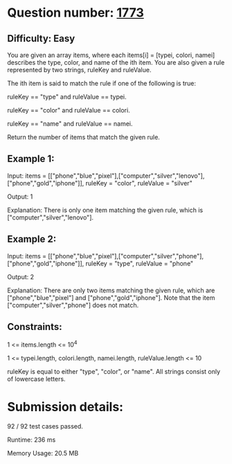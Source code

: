 # Question number: [1773](https://leetcode.com/problems/count-items-matching-a-rule/)

## Difficulty: Easy
You are given an array items, where each items[i] = [typei, colori, namei] describes the type, color, and name of the ith item. You are also given a rule represented by two strings, ruleKey and ruleValue.

The ith item is said to match the rule if one of the following is true:

ruleKey == "type" and ruleValue == typei.

ruleKey == "color" and ruleValue == colori.

ruleKey == "name" and ruleValue == namei.

Return the number of items that match the given rule.

## Example 1:

Input: items = [["phone","blue","pixel"],["computer","silver","lenovo"],["phone","gold","iphone"]], ruleKey = "color", ruleValue = "silver"

Output: 1

Explanation: There is only one item matching the given rule, which is ["computer","silver","lenovo"].

## Example 2:

Input: items = [["phone","blue","pixel"],["computer","silver","phone"],["phone","gold","iphone"]], ruleKey = "type", ruleValue = "phone"

Output: 2

Explanation: There are only two items matching the given rule, which are ["phone","blue","pixel"] and ["phone","gold","iphone"]. Note that the item ["computer","silver","phone"] does not match.


## Constraints:
1 <= items.length <= 10<sup>4</sup>

1 <= typei.length, colori.length, namei.length, ruleValue.length <= 10

ruleKey is equal to either "type", "color", or "name".
All strings consist only of lowercase letters.

# Submission details:

92 / 92 test cases passed.

Runtime: 236 ms

Memory Usage: 20.5 MB
